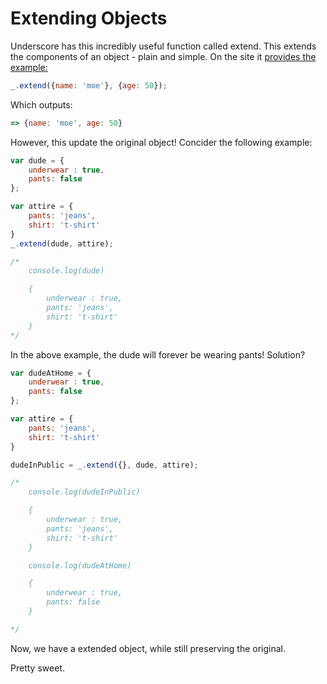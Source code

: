 # Extending Objects

Underscore has this incredibly useful function called extend. This extends the components of an object - plain and simple. On the site it [provides the example:](http://underscorejs.org/#extend)

```javascript
_.extend({name: 'moe'}, {age: 50});
```

Which outputs:

```javascript
=> {name: 'moe', age: 50}
```

However, this update the original object! Concider the following example:

```javascript
var dude = {
	underwear : true,
	pants: false
};

var attire = {
	pants: 'jeans',
	shirt: 't-shirt'
}
_.extend(dude, attire);

/*
	console.log(dude)

	{
		underwear : true,
		pants: 'jeans',
		shirt: 't-shirt'
	}
*/
```
In the above example, the dude will forever be wearing pants! Solution?

```javascript
var dudeAtHome = {
	underwear : true,
	pants: false
};

var attire = {
	pants: 'jeans',
	shirt: 't-shirt'
}

dudeInPublic = _.extend({}, dude, attire);

/*
	console.log(dudeInPublic)

	{
		underwear : true,
		pants: 'jeans',
		shirt: 't-shirt'
	}

	console.log(dudeAtHome)

	{
		underwear : true,
		pants: false
	}

*/
```
Now, we have a extended object, while still preserving the original.

Pretty sweet.
